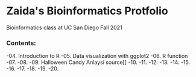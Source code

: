 # Zaida's Bioinformatics Protfolio
Bioinformatics class at UC San Diego Fall 2021

### Contents:

-04. Introduction to R
-05. Data visualization with ggplot2
-06. R function
-07.
-08.
-09. Halloween Candy Anlaysi source[]
-10.
-11.
-12.
-13.
-14.
-15.
-16.
-17.
-18.
-19.
-20.


